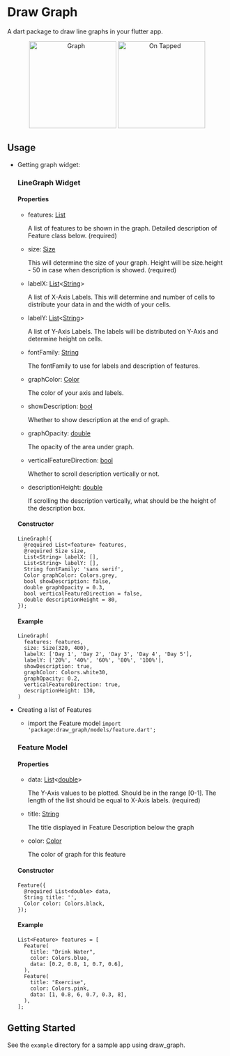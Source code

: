 # Draw Graph

A dart package to draw line graphs in your flutter app.

<p align="center">
  <img src="https://user-images.githubusercontent.com/50942732/117781784-9caa2b80-b25e-11eb-9ede-de11542bd017.jpg" width="200" title="Graph">
  <img src="https://user-images.githubusercontent.com/50942732/117782154-fa3e7800-b25e-11eb-96da-4f6d53f1a08f.jpg" width="200" title="On Tapped">
</p>

## Usage

* Getting graph widget:
  ### LineGraph Widget
  #### Properties
  * features: [List](https://api.flutter.dev/flutter/dart-core/List-class.html)<feature>
    
    A list of features to be shown in the graph. Detailed description of Feature class below.
    (required)
  * size: [Size](https://api.flutter.dev/flutter/dart-ui/Size-class.html)
    
    This will determine the size of your graph. Height will be size.height - 50 in case when description is showed.
    (required)
  * labelX: [List](https://api.flutter.dev/flutter/dart-core/List-class.html)<[String](https://api.flutter.dev/flutter/dart-core/String-class.html)>
  
    A list of X-Axis Labels. This will determine and number of cells to distribute your data in and the width of your cells.
  * labelY: [List](https://api.flutter.dev/flutter/dart-core/List-class.html)<[String](https://api.flutter.dev/flutter/dart-core/String-class.html)>
  
    A list of Y-Axis Labels. The labels will be distributed on Y-Axis and determine height on cells.
  * fontFamily: [String](https://api.flutter.dev/flutter/dart-core/String-class.html)
  
    The fontFamily to use for labels and description of features.
  * graphColor: [Color](https://api.flutter.dev/flutter/dart-ui/Color-class.html)
  
    The color of your axis and labels.
  * showDescription: [bool](https://api.flutter.dev/flutter/dart-core/bool-class.html)
    
    Whether to show description at the end of graph.
  * graphOpacity: [double](https://api.flutter.dev/flutter/dart-core/double-class.html)
    
    The opacity of the area under graph.
  * verticalFeatureDirection: [bool](https://api.flutter.dev/flutter/dart-core/bool-class.html)
    
    Whether to scroll description vertically or not.
  * descriptionHeight: [double](https://api.flutter.dev/flutter/dart-core/double-class.html)
    
    If scrolling the description vertically, what should be the height of the description box.
  
  #### Constructor
  ```
  LineGraph({
    @required List<feature> features, 
    @required Size size,
    List<String> labelX: [],
    List<String> labelY: [],
    String fontFamily: 'sans serif',
    Color graphColor: Colors.grey,
    bool showDescription: false,
    double graphOpacity = 0.3,
    bool verticalFeatureDirection = false,
    double descriptionHeight = 80,
  });
  ```

  #### Example
  ```
  LineGraph(
    features: features,
    size: Size(320, 400),
    labelX: ['Day 1', 'Day 2', 'Day 3', 'Day 4', 'Day 5'],
    labelY: ['20%', '40%', '60%', '80%', '100%'],
    showDescription: true,
    graphColor: Colors.white30,
    graphOpacity: 0.2,
    verticalFeatureDirection: true,
    descriptionHeight: 130,
  )
  ```

* Creating a list of Features
  - import the Feature model
  ```import 'package:draw_graph/models/feature.dart';```
  
  ### Feature Model
  #### Properties
  * data: [List](https://api.flutter.dev/flutter/dart-core/List-class.html)<[double](https://api.flutter.dev/flutter/dart-core/double-class.html)>
  
    The Y-Axis values to be plotted. Should be in the range [0-1]. The length of the list should be equal to X-Axis labels.
    (required)
  * title: [String](https://api.flutter.dev/flutter/dart-core/String-class.html)
  
    The title displayed in Feature Description below the graph
  * color: [Color](https://api.flutter.dev/flutter/dart-ui/Color-class.html)
  
    The color of graph for this feature
    
  #### Constructor
  ```
  Feature({
    @required List<double> data,
    String title: '',
    Color color: Colors.black,
  });
  ```
  
  #### Example
  ```
  List<Feature> features = [
    Feature(
      title: "Drink Water",
      color: Colors.blue,
      data: [0.2, 0.8, 1, 0.7, 0.6],
    ),
    Feature(
      title: "Exercise",
      color: Colors.pink,
      data: [1, 0.8, 6, 0.7, 0.3, 8],
    ),
  ];
  ```

## Getting Started

See the `example` directory for a sample app using draw_graph.
